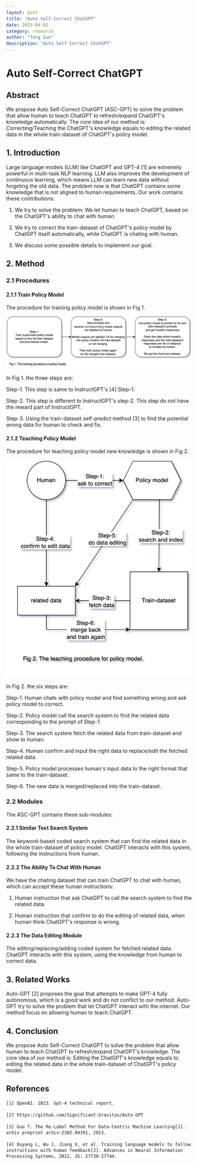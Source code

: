 ```yaml
---
layout: post
title: "Auto Self-Correct ChatGPT"
date: 2023-04-02
category: research
author: "Tong Guo"
description: "Auto Self-Correct ChatGPT"
---
```

# Auto Self-Correct ChatGPT

## Abstract

We propose Auto Self-Correct ChatGPT (ASC-GPT) to solve the problem that allow human to teach ChatGPT to refresh/expand ChatGPT's knowledge automatically. 
The core idea of our method is: Correcting/Teaching the ChatGPT's knowledge equals to editing the related data in the whole train-dataset of ChatGPT's policy model.

## 1. Introduction

Large language models (LLM) like ChatGPT and GPT-4 [1] are extremely powerful in multi-task NLP learning.
LLM also improves the development of continuous learning, which means LLM can learn new data without forgeting the old data.
The problem now is that ChatGPT contains some knowledge that is not aligned to human requirements.
Our work contains these contributions:

1. We try to solve the problem: We let human to teach ChatGPT, based on the ChatGPT's ability to chat with human.

2. We try to correct the train-dataset of ChatGPT's policy model by ChatGPT itself automatically, while ChatGPT is chating with human.

3. We discuss some possible details to implement our goal.


## 2. Method

### 2.1 Procedures

#### 2.1.1 Train Policy Model 
The procedure for training policy model is shown in Fig 1. 

![fig1](/assets/png/self-correct-chatgpt/fig1.png)

In Fig 1. the three steps are:

Step-1. This step is same to InstructGPT's [4] Step-1.

Step-2. This step is different to InstructGPT's step-2. This step do not have the reward part of InstructGPT. 

Step-3. Using the train-dataset self-predict method [3] to find the potential wrong data for human to check and fix. 

#### 2.1.2 Teaching Policy Model 

The procedure for teaching policy model new knowledge is shown in Fig 2.

![fig2](/assets/png/self-correct-chatgpt/fig2.png)

In Fig 2. the six steps are:

Step-1. Human chats with policy model and find something wrong and ask policy model to correct.

Step-2. Policy model call the search system to find the related data corresponding to the prompt of Step-1.

Step-3. The search system fetch the related data from train-dataset and show to human.

Step-4. Human confirm and input the right data to replace/edit the fetched related data.

Step-5. Policy model processes human's input data to the right format that same to the train-dataset.

Step-6. The new data is merged/replaced into the train-dataset.

### 2.2 Modules

The ASC-GPT contains these sub-modules:

#### 2.2.1 Similar Text Search System

The keyword-based coded search system that can find the related data in the whole train-dataset of policy model. 
ChatGPT interacts with this system, following the instructions from human.

#### 2.2.2 The Ability To Chat With Human

We have the chating dataset that can train ChatGPT to chat with human, which can accept these human instructions: 

1. Human instruction that ask ChatGPT to call the search system to find the related data. 

2. Human instruction that confirm to do the editing of related data, when human think ChatGPT's response is wrong. 

#### 2.2.3 The Data Editing Module

The editing/replacing/adding coded system for fetched related data. 
ChatGPT interacts with this system, using the knowledge from human to correct data.




## 3. Related Works

Auto-GPT [2] proposes the goal that attempts to make GPT-4 fully autonomous, which is a good work and do not conflict to our method.
Auto-GPT try to solve the problem that let ChatGPT interact with the internet. Our method focus on allowing human to teach ChatGPT. 

## 4. Conclusion

We propose Auto Self-Correct ChatGPT to solve the problem that allow human to teach ChatGPT to refresh/expand ChatGPT's knowledge.
The core idea of our method is: Editing the ChatGPT's knowledge equals to editing the related data in the whole train-dataset of ChatGPT's policy model.

## References

```
[1] OpenAI. 2023. Gpt-4 technical report.

[2] https://github.com/Significant-Gravitas/Auto-GPT

[3] Guo T. The Re-Label Method For Data-Centric Machine Learning[J]. arXiv preprint arXiv:2302.04391, 2023.

[4] Ouyang L, Wu J, Jiang X, et al. Training language models to follow instructions with human feedback[J]. Advances in Neural Information Processing Systems, 2022, 35: 27730-27744.
```

 
